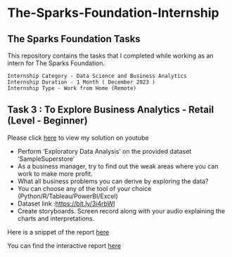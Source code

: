# The-Sparks-Foundation-Internship

## The Sparks Foundation Tasks
This repository contains the tasks that I completed while working as an intern for The Sparks Foundation.

    Internship Category - Data Science and Business Analytics
    Internship Duration - 1 Month ( December 2023 )
    Internship Type - Work from Home (Remote)
 

## Task 3 : To Explore Business Analytics - Retail (Level - Beginner)
Please click [here](https://youtu.be/DFtwF2BDBV8)  to view my solution on youtube

*  Perform ‘Exploratory Data Analysis’ on the provided dataset ‘SampleSuperstore’
*  As a business manager, try to find out the weak areas where you can work to make more profit.
*  What all business problems you can derive by exploring the data?
*  You can choose any of the tool of your choice (Python/R/Tableau/PowerBI/Excel)
*  Dataset link :https://bit.ly/3i4rbWl
*  Create storyboards. Screen record along with your audio explaining the charts and interpretations.

Here is a snippet of the report
[here](https://github.com/Mayreeobi/The-Sparks-Foundation-Internship/blob/main/SampleSuperstore.pdf)

You can find the interactive report [here](https://app.powerbi.com/view?r=eyJrIjoiN2M1YTMwYTYtZDdiMS00NjFkLTkxMTYtMTlkM2JkMWNiNzE0IiwidCI6ImExZGNjNGZiLTRlYzAtNGI1Ni04NDg1LTRmOTgzYzMyODY0MiJ9)
